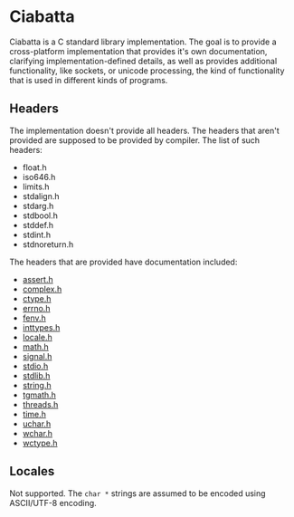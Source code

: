 
# Ciabatta

Ciabatta is a C standard library implementation. The goal is to provide a
cross-platform implementation that provides it's own documentation, clarifying
implementation-defined details, as well as provides additional functionality,
like sockets, or unicode processing, the kind of functionality that is used
in different kinds of programs.

## Headers

The implementation doesn't provide all headers. The headers that aren't
provided are supposed to be provided by compiler. The list of such headers:

- float.h
- iso646.h
- limits.h
- stdalign.h
- stdarg.h
- stdbool.h
- stddef.h
- stdint.h
- stdnoreturn.h

The headers that are provided have documentation included:

- [assert.h](assert.md)
- [complex.h](complex.md)
- [ctype.h](ctype.md)
- [errno.h](errno.md)
- [fenv.h](fenv.md)
- [inttypes.h](inttypes.md)
- [locale.h](locale.md)
- [math.h](math.md)
- [signal.h](signal.md)
- [stdio.h](stdio.md)
- [stdlib.h](stdlib.md)
- [string.h](string.md)
- [tgmath.h](tgmath.md)
- [threads.h](threads.md)
- [time.h](time.md)
- [uchar.h](uchar.md)
- [wchar.h](wchar.md)
- [wctype.h](wctype.md)

## Locales

Not supported. The `char *` strings are assumed to be encoded using ASCII/UTF-8
encoding.
